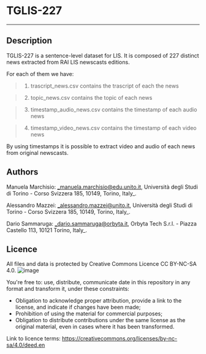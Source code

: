 # TGLIS-227
---
## Description
TGLIS-227 is a sentence-level dataset for LIS. It is composed of $227$ distinct news extracted from RAI LIS newscasts editions. 

For each of them we have:

> 1. trascript_news.csv contains the trascript of each the news

> 2. topic_news.csv contains the topic of each news

> 3. timestamp_audio_news.csv contains the timestamp of each audio news

> 4. timestamp_video_news.csv contains the timestamp of each video news

By using timestamps it is possible to extract video and audio of each news from original newscasts. 

## Authors
Manuela Marchisio: _manuela.marchisio@edu.unito.it, Università degli Studi di Torino -
Corso Svizzera 185, 10149, Torino, Italy_.

Alessandro Mazzei: _alessandro.mazzei@unito.it, Università degli Studi di Torino -
Corso Svizzera 185, 10149, Torino, Italy_.

Dario Sammaruga: _dario.sammaruga@orbyta.it, Orbyta Tech S.r.l. - Piazza Castello 113, 10121 Torino, Italy_. 
## Licence
All files and data is protected by Creative Commons Licence CC BY-NC-SA 4.0. 
![image](https://github.com/BeanRepo/TGLIS-227/assets/48221340/0216fa46-ea2d-4e20-97cd-45e1a20aaaea)

You're free to:
use, distribute, communicate date in this repository in any format and transform it, under these constraints:
- Obligation to acknowledge proper attribution, provide a link to the license, and indicate if changes have been made;
- Prohibition of using the material for commercial purposes;
- Obligation to distribute contributions under the same license as the original material, even in cases where it has been transformed.

Link to licence terms:
https://creativecommons.org/licenses/by-nc-sa/4.0/deed.en
